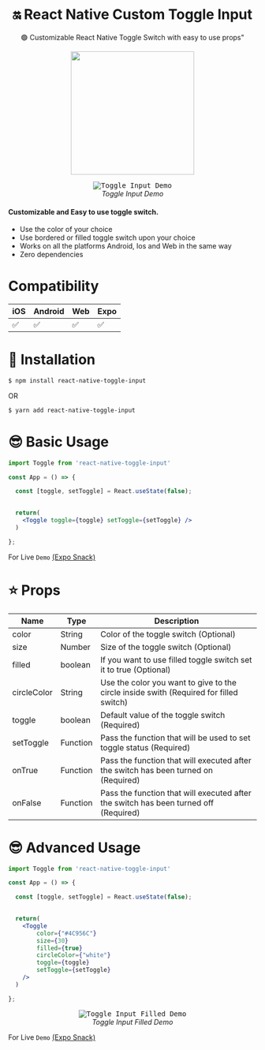 

<h1 align="center">
  🔛 React Native Custom Toggle Input
</h1>

<div align="center">

🟢 Customizable React Native Toggle Switch with easy to use props"

<a href="https://twitter.com/_mmusaib" target="_blank">
<img src="https://i.imgur.com/CAnbdwP.png" width="250" />
</a>
</div>


<p align="center">
  <kbd>
    <img
      src="https://i.imgur.com/TFqRrYs.gif"
      title="Toggle Input Demo"
    >
  </kbd>
  <br>
  <em>Toggle Input Demo</em>
</p>



<h4>Customizable and <b>Easy</b> to use toggle switch.</h4>

-   Use the color of your choice
-   Use bordered or filled toggle switch upon your choice
-   Works on all the platforms Android, Ios and Web in the same way
-   Zero dependencies



# Compatibility


|  iOS  | Android | Web | Expo |
--------|---------|-----|------|
|  ✅  |    ✅    | ✅ |  ✅  |




# 🔌 Installation

```sh
$ npm install react-native-toggle-input

```

OR

```sh
$ yarn add react-native-toggle-input
```


# 😎 Basic Usage
```jsx
import Toggle from 'react-native-toggle-input'

const App = () => {

  const [toggle, setToggle] = React.useState(false);
  

  return(
    <Toggle toggle={toggle} setToggle={setToggle} />
  )

};
```


For Live `Demo` [(Expo Snack)](https://snack.expo.dev/@mmusaib/react-native-toggle-input)

# ⭐ Props
| Name | Type | Description |
| ---- | ---- | ----------- |
| color | String | Color of the toggle switch (Optional)
| size | Number | Size of the toggle switch (Optional)
| filled | boolean | If you want to use filled toggle switch set it to true (Optional)
| circleColor | String | Use the color you want to give to the circle inside swith (Required for filled switch)
| toggle | boolean | Default value of the toggle switch (Required)
| setToggle | Function | Pass the function that will be used to set toggle status (Required)
| onTrue | Function | Pass the function that will executed after the switch has been turned on (Required)
| onFalse | Function | Pass the function that will executed after the switch has been turned off (Required)


# 😎 Advanced Usage
```jsx
import Toggle from 'react-native-toggle-input'

const App = () => {

  const [toggle, setToggle] = React.useState(false);
  

  return(
    <Toggle 
        color={"#4C956C"}
        size={30}
        filled={true}
        circleColor={"white"}
        toggle={toggle}
        setToggle={setToggle}
    />
  )

};
```

<p align="center" >
  <kbd>
    <img
      src="https://i.imgur.com/6lzF8ux.gif"
      title="Toggle Input Filled Demo"
    >
  </kbd>
  <br>
  <em>Toggle Input Filled Demo</em>
</p>


For Live `Demo` [(Expo Snack)](https://snack.expo.dev/@mmusaib/react-native-toggle-input)



